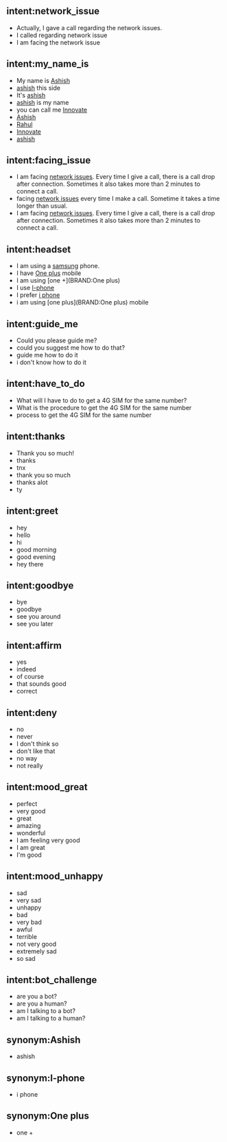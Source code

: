 ## intent:network_issue
- Actually, I gave a call regarding the network issues.
- I called regarding network issue
- I am facing the network issue

## intent:my_name_is
- My name is [Ashish](NAME)
- [ashish](NAME:Ashish) this side
- It's [ashish](NAME:Ashish)
- [ashish](NAME:Ashish) is my name
- you can call me [Innovate](NAME)
- [Ashish](NAME)
- [Rahul](NAME)
- [Innovate](NAME)
- [ashish](NAME:Ashish)

## intent:facing_issue
- I am facing [network issues](NETWORK). Every time I give a call, there is a call drop after connection. Sometimes it also takes more than 2 minutes to connect a call.
- facing [network issues](NETWORK) every time I make a call. Sometime it takes a time longer than usual.
- I am facing [network issues](NETWORK). Every time I give a call, there is a call drop after connection. Sometimes it also takes more than 2 minutes to connect a call.

## intent:headset
- I am using a [samsung](BRAND) phone.
- I have [One plus](BRAND) mobile
- I am using [one +](BRAND:One plus)
- I use [I-phone](BRAND)
- I prefer [i phone](BRAND:I-phone)
- i am using [one plus](BRAND:One plus) mobile

## intent:guide_me
- Could you please guide me?
- could you suggest me how to do that?
- guide me how to do it
- i don't know how to do it

## intent:have_to_do
- What will I have to do to get a 4G SIM for the same number?
- What is the procedure to get the 4G SIM for the same number
- process to get the 4G SIM for the same number

## intent:thanks
- Thank you so much!
- thanks
- tnx
- thank you so much
- thanks alot
- ty

## intent:greet
- hey
- hello
- hi
- good morning
- good evening
- hey there

## intent:goodbye
- bye
- goodbye
- see you around
- see you later

## intent:affirm
- yes
- indeed
- of course
- that sounds good
- correct

## intent:deny
- no
- never
- I don't think so
- don't like that
- no way
- not really

## intent:mood_great
- perfect
- very good
- great
- amazing
- wonderful
- I am feeling very good
- I am great
- I'm good

## intent:mood_unhappy
- sad
- very sad
- unhappy
- bad
- very bad
- awful
- terrible
- not very good
- extremely sad
- so sad

## intent:bot_challenge
- are you a bot?
- are you a human?
- am I talking to a bot?
- am I talking to a human?

## synonym:Ashish
- ashish

## synonym:I-phone
- i phone

## synonym:One plus
- one +
